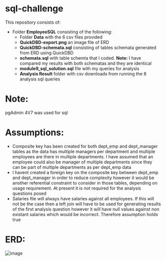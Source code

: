 # sql-challenge
 
This repository consists of:
* Folder **EmployeeSQL** consisting of the following:
  *   Folder **Data** with the 6 csv files provided
  *   **QuickDBD-export.png** an image file of ERD
  *   **QuickDBD-schemata.sql** consisting of tables schemata generated from ERD using QuickDBD
  *   **schemata.sql** with table schemta that I coded. **Note:** I have compared my results with both schematas and they are identical
  *   **module9_sql_solution.sql** file with my queries for analysis
  *   **Analysis Result** folder with csv downloads from running the 8 analysis sql queries

# Note:
pgAdmin 4V7 was used for sql

# Assumptions: 
* Composite key has been created for both dept_emp and dept_manager tables as the data has multiple managers per department and multiple employees are there in multiple departments. I have assumed that an employee could also be manager of multiple departments since they can be part of multiple departments as per dept_emp data
* I havent created a foreign key on the composite key between dept_emp and dept_manager in order to reduce complexity however it would be another referential constraint to consider in those tables, depending on usage requirement. At present it is not required for the analysis questions posed
* Salaries file will always have salaries against all employees. If this will not be the case then a left join will have to be used for generating results of the first analysis question however it will have null values against non existant salaries which would be incorrect. Therefore assumption holds true

# ERD:
![image](https://github.com/jyojay/sql-challenge/assets/132628129/bf1f739d-2bf3-4277-862f-a2eb032eee82)


